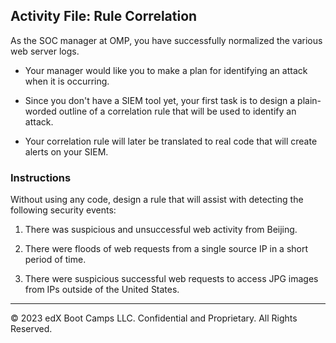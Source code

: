 ## Activity File: Rule Correlation


As the SOC manager at OMP, you have successfully normalized the various web server logs.

- Your manager would like you to make a plan for identifying an attack when it is occurring.

- Since you don't have a SIEM tool yet, your first task is to design a plain-worded outline of a correlation rule that will be used to identify an attack.

- Your correlation rule will later be translated to real code that will create alerts on your SIEM.

### Instructions

Without using any code, design a rule that will assist with detecting the following security events:

1. There was suspicious and unsuccessful web activity from Beijing.
   
2. There were floods of web requests from a single source IP in a short period of time.
   
3. There were suspicious successful web requests to access JPG images from IPs outside of the United States.

---

© 2023 edX Boot Camps LLC. Confidential and Proprietary. All Rights Reserved.  
